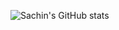 ![Sachin's GitHub stats](https://github-readme-stats.vercel.app/api?username=sachinchoolur&count_private=true&show_icons=true&hide=issues,contribs)
